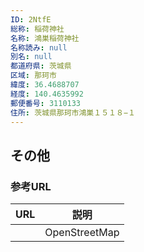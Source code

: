 ```yaml
---
ID: 2NtfE
総称: 稲荷神社
名称: 鴻巣稲荷神社
名称読み: null
別名: null
都道府県: 茨城県
区域: 那珂市
緯度: 36.4688707
経度: 140.4635992
郵便番号: 3110133
住所: 茨城県那珂市鴻巣１５１８−１
---
```


## その他

### 参考URL

| URL | 説明          |
| --- | ------------- |
|     | OpenStreetMap |
